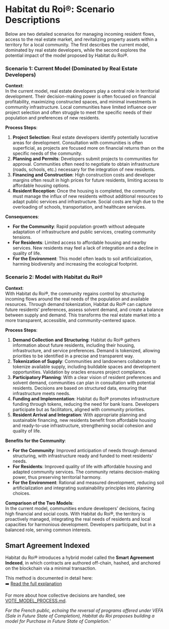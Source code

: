 # Habitat du Roi®: Scenario Descriptions

Below are two detailed scenarios for managing incoming resident flows, access to the real estate market, and revitalizing property assets within a territory for a local community. The first describes the current model, dominated by real estate developers, while the second explores the potential impact of the model proposed by Habitat du Roi®.

### Scenario 1: Current Model (Dominated by Real Estate Developers)

**Context**:  
In the current model, real estate developers play a central role in territorial development. Their decision-making power is often focused on financial profitability, maximizing constructed spaces, and minimal investments in community infrastructure. Local communities have limited influence over project selection and often struggle to meet the specific needs of their population and preferences of new residents.

**Process Steps**:  
1. **Project Selection**: Real estate developers identify potentially lucrative areas for development. Consultation with communities is often superficial, as projects are focused more on financial returns than on the specific needs of the community.
2. **Planning and Permits**: Developers submit projects to communities for approval. Communities often need to negotiate to obtain infrastructure (roads, schools, etc.) necessary for the integration of new residents.
3. **Financing and Construction**: High construction costs and developer margins often result in high prices for future residents, limiting access to affordable housing options.
4. **Resident Reception**: Once the housing is completed, the community must manage the influx of new residents without additional resources to adapt public services and infrastructure. Social costs are high due to the overloading of schools, transportation, and healthcare services.

**Consequences**:  
- **For the Community**: Rapid population growth without adequate adaptation of infrastructure and public services, creating community tensions.
- **For Residents**: Limited access to affordable housing and nearby services. New residents may feel a lack of integration and a decline in quality of life.
- **For the Environment**: This model often leads to soil artificialization, harming biodiversity and increasing the ecological footprint.

### Scenario 2: Model with Habitat du Roi®

**Context**:  
With Habitat du Roi®, the community regains control by structuring incoming flows around the real needs of the population and available resources. Through demand tokenization, Habitat du Roi® can capture future residents' preferences, assess solvent demand, and create a balance between supply and demand. This transforms the real estate market into a more transparent, accessible, and community-centered space.

**Process Steps**:  
1. **Demand Collection and Structuring**: Habitat du Roi® gathers information about future residents, including their housing, infrastructure, and service preferences. Demand is tokenized, allowing priorities to be identified in a precise and transparent way.
2. **Tokenization of Supply**: Communities and landowners collaborate to tokenize available supply, including buildable spaces and development opportunities. Validation by oracles ensures project compliance.
3. **Participatory Planning**: With a clear vision of resident preferences and solvent demand, communities can plan in consultation with potential residents. Decisions are based on structured data, ensuring that infrastructure meets needs.
4. **Funding and Implementation**: Habitat du Roi® promotes infrastructure funding through tokens, reducing the need for bank loans. Developers participate but as facilitators, aligned with community priorities.
5. **Resident Arrival and Integration**: With appropriate planning and sustainable financing, new residents benefit from affordable housing and ready-to-use infrastructure, strengthening social cohesion and quality of life.

**Benefits for the Community**:  
- **For the Community**: Improved anticipation of needs through demand structuring, with infrastructure ready and funded to meet residents' needs.
- **For Residents**: Improved quality of life with affordable housing and adapted community services. The community retains decision-making power, thus preserving territorial harmony.
- **For the Environment**: Rational and measured development, reducing soil artificialization and integrating sustainability principles into planning choices.

**Comparison of the Two Models**:  
In the current model, communities endure developers’ decisions, facing high financial and social costs. With Habitat du Roi®, the territory is proactively managed, integrating the real needs of residents and local capacities for harmonious development. Developers participate, but in a balanced role, serving common interests.

## Smart Agreement Indexed

Habitat du Roi® introduces a hybrid model called the **Smart Agreement Indexed**, in which contracts are authored off-chain, hashed, and anchored on the blockchain via a minimal transaction.

This method is documented in detail here:  
➡️ [Read the full explanation](./SMART_AGREEMENT_INDEX.md)

For more about how collective decisions are handled, see [VOTE_MODEL_PROCESS.md](./VOTE_MODEL_PROCESS.md).


*For the French public, echoing the reversal of programs offered under VEFA (Sale in Future State of Completion), Habitat du Roi proposes building a model for Purchase in Future State of Completion.'*
